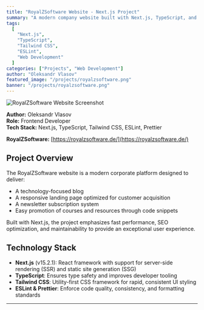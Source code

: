 ```yaml
---
title: "RoyalZSoftware Website - Next.js Project"
summary: "A modern company website built with Next.js, TypeScript, and Tailwind CSS, featuring a blog, landing page, and planned newsletter functionality."
tags:
  [
    "Next.js",
    "TypeScript",
    "Tailwind CSS",
    "ESLint",
    "Web Development"
  ]
categories: ["Projects", "Web Development"]
author: "Oleksandr Vlasov"
featured_image: "/projects/royalzsoftware.png"
banner: "/projects/royalzsoftware.png"
---
```


![RoyalZSoftware Website Screenshot](/projects/royalzsoftware.png)

**Author:** Oleksandr Vlasov  
**Role:** Frontend Developer  
**Tech Stack:** Next.js, TypeScript, Tailwind CSS, ESLint, Prettier

**RoyalZSoftware:** [https://royalzsoftware.de/](https://royalzsoftware.de/)



## Project Overview

The RoyalZSoftware website is a modern corporate platform designed to deliver:

- A technology-focused blog  
- A responsive landing page optimized for customer acquisition  
- A newsletter subscription system  
- Easy promotion of courses and resources through code snippets  

Built with Next.js, the project emphasizes fast performance, SEO optimization, and maintainability to provide an exceptional user experience.


## Technology Stack

- **Next.js** (v15.2.1): React framework with support for server-side rendering (SSR) and static site generation (SSG)  
- **TypeScript**: Ensures type safety and improves developer tooling  
- **Tailwind CSS**: Utility-first CSS framework for rapid, consistent UI styling  
- **ESLint & Prettier**: Enforce code quality, consistency, and formatting standards  

---

